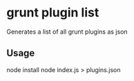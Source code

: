 # grunt plugin list

Generates a list of all grunt plugins as json


## Usage

node install
node index.js > plugins.json
